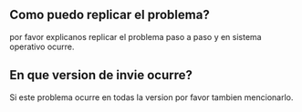 ## Como puedo replicar el problema?
por favor explicanos replicar el problema paso a paso y en sistema operativo ocurre.

## En que version de invie ocurre?
Si este problema ocurre en todas la version por favor tambien mencionarlo.
